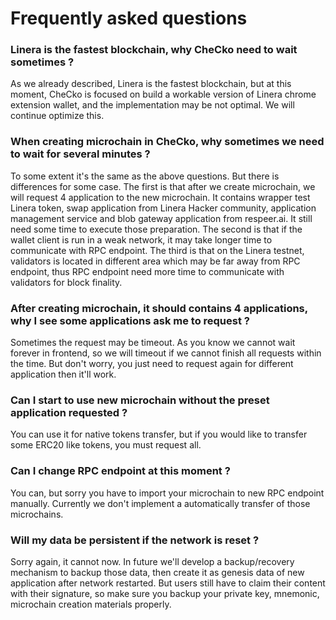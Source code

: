 # Frequently asked questions

### Linera is the fastest blockchain, why CheCko need to wait sometimes ?

As we already described, Linera is the fastest blockchain, but at this moment, CheCko is focused on build a workable version of Linera chrome extension wallet, and the implementation may be not optimal. We will continue optimize this.

### When creating microchain in CheCko, why sometimes we need to wait for several minutes ?

To some extent it's the same as the above questions. But there is differences for some case. The first is that after we create microchain, we will request 4 application to the new microchain. It contains wrapper test Linera token, swap application from Linera Hacker community, application management service and blob gateway application from respeer.ai. It still need some time to execute those preparation. The second is that if the wallet client is run in a weak network, it may take longer time to communicate with RPC endpoint. The third is that on the Linera testnet, validators is located in different area which may be far away from RPC endpoint, thus RPC endpoint need more time to communicate with validators for block finality.

### After creating microchain, it should contains 4 applications, why I see some applications ask me to request ?

Sometimes the request may be timeout. As you know we cannot wait forever in frontend, so we will timeout if we cannot finish all requests within the time. But don't worry, you just need to request again for different application then it'll work.

### Can I start to use new microchain without the preset application requested ?

You can use it for native tokens transfer, but if you would like to transfer some ERC20 like tokens, you must request all.

### Can I change RPC endpoint at this moment ?

You can, but sorry you have to import your microchain to new RPC endpoint manually. Currently we don't implement a automatically transfer of those microchains.

### Will my data be persistent if the network is reset ?

Sorry again, it cannot now. In future we'll develop a backup/recovery mechanism to backup those data, then create it as genesis data of new application after network restarted. But users still have to claim their content with their signature, so make sure you backup your private key, mnemonic, microchain creation materials properly.
